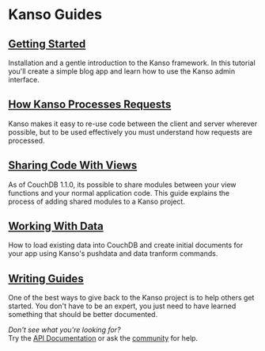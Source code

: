 # Kanso Guides


## [Getting Started](getting_started.html)

Installation and a gentle introduction to the Kanso framework. In this tutorial
you'll create a simple blog app and learn how to use the Kanso admin interface.

## [How Kanso Processes Requests](how_kanso_processes_requests.html)

Kanso makes it easy to re-use code between the client and server wherever
possible, but to be used effectively you must understand how requests are
processed.

## [Sharing Code With Views](sharing_code_with_views.html)

As of CouchDB 1.1.0, its possible to share modules between your view functions
and your normal application code. This guide explains the process of adding
shared modules to a Kanso project.

## [Working With Data](working_with_data.html)

How to load existing data into CouchDB and create initial documents for your app
using Kanso's pushdata and data tranform commands.

## [Writing Guides](writing_guides.html)

One of the best ways to give back to the Kanso project is to help others get
started. You don't have to be an expert, you just need to have learned something
that should be better documented.


<div class="extra_note">
    <em>Don't see what you're looking for?</em><br /> Try the
    <a href="../api/index.html">API Documentation</a> or ask the
    <a href="../community.html">community</a> for help.
</div>
